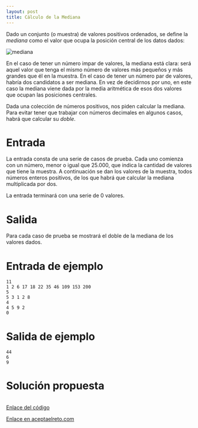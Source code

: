 ```yaml
---
layout: post
title: Cálculo de la Mediana
---
```


Dado un conjunto (o muestra) de valores positivos ordenados, se define la *mediana* como el valor que ocupa la posición central de los datos dados:

![mediana](https://github.com/israelem/aceptaelreto/blob/master/images/mediana.png)

En el caso de tener un número impar de valores, la mediana está clara: será aquel valor que tenga el mismo número de valores más pequeños y más grandes que él en la muestra. En el caso de tener un número par de valores, habría dos candidatos a ser mediana. En vez de decidirnos por uno, en este caso la mediana viene dada por la media aritmética de esos dos valores que ocupan las posiciones centrales.

Dada una colección de números positivos, nos piden calcular la mediana. Para evitar tener que trabajar con números decimales en algunos casos, habrá que calcular su *doble*.

# Entrada

La entrada consta de una serie de casos de prueba. Cada uno comienza con un número, menor o igual que 25.000, que indica la cantidad de valores que tiene la muestra. A continuación se dan los valores de la muestra, todos números enteros positivos, de los que habrá que calcular la mediana multiplicada por dos.

La entrada terminará con una serie de 0 valores.

# Salida

Para cada caso de prueba se mostrará el doble de la mediana de los valores dados.

# Entrada de ejemplo

```
11
1 2 6 17 18 22 35 46 109 153 200
5
5 3 1 2 8
4
4 5 9 2
0
```

# Salida de ejemplo

```
44
6
9
```
# Solución propuesta

``` python


```

[Enlace del código](https://github.com/israelem/aceptaelreto/blob/master/codes/2017-09-25-mediana.py)

[Enlace en aceptaelreto.com](https://www.aceptaelreto.com/problem/statement.php?id=161&potw=1)
